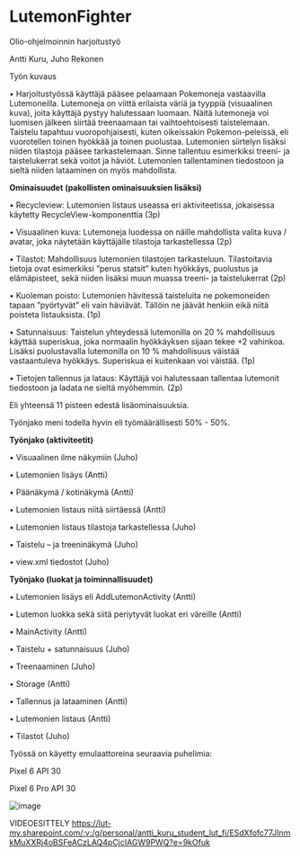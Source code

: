 # LutemonFighter
Olio-ohjelmoinnin harjoitustyö

Antti Kuru, Juho Rekonen

Työn kuvaus

•	Harjoitustyössä käyttäjä pääsee pelaamaan Pokemoneja vastaavilla Lutemoneilla. Lutemoneja on viittä erilaista väriä ja tyyppiä (visuaalinen kuva), joita käyttäjä pystyy halutessaan luomaan. Näitä lutemoneja voi luomisen jälkeen siirtää treenaamaan tai vaihtoehtoisesti taistelemaan. Taistelu tapahtuu vuoropohjaisesti, kuten oikeissakin Pokemon-peleissä, eli vuorotellen toinen hyökkää ja toinen puolustaa. Lutemonien siirtelyn lisäksi niiden tilastoja pääsee tarkastelemaan. Sinne tallentuu esimerkiksi treeni- ja taistelukerrat sekä voitot ja häviöt. Lutemonien tallentaminen tiedostoon ja sieltä niiden lataaminen on myös mahdollista.


**Ominaisuudet (pakollisten ominaisuuksien lisäksi)**

•	Recycleview: Lutemonien listaus useassa eri aktiviteetissa, jokaisessa käytetty RecycleView-komponenttia (3p)

•	Visuaalinen kuva: Lutemoneja luodessa on näille mahdollista valita kuva / avatar, joka näytetään käyttäjälle tilastoja tarkastellessa (2p)

•	Tilastot: Mahdollisuus lutemonien tilastojen tarkasteluun. Tilastoitavia tietoja ovat esimerkiksi ”perus statsit” kuten hyökkäys, puolustus ja elämäpisteet, sekä niiden lisäksi muun muassa treeni- ja taistelukerrat (2p)

•	Kuoleman poisto: Lutemonien hävitessä taisteluita ne pokemoneiden tapaan ”pyörtyvät” eli vain häviävät. Tällöin ne jäävät henkiin eikä niitä poisteta listauksista. (1p)

•	Satunnaisuus: Taistelun yhteydessä lutemonilla on 20 % mahdollisuus käyttää superiskua, joka normaalin hyökkäyksen sijaan tekee +2 vahinkoa. Lisäksi puolustavalla lutemonilla on 10 % mahdollisuus väistää vastaantuleva hyökkäys. Superiskua ei kuitenkaan voi väistää. (1p)

•	Tietojen tallennus ja lataus: Käyttäjä voi halutessaan tallentaa lutemonit tiedostoon ja ladata ne sieltä myöhemmin. (2p)

Eli yhteensä 11 pisteen edestä lisäominaisuuksia.





Työnjako meni todella hyvin eli työmäärällisesti 50% - 50%.

**Työnjako (aktiviteetit)**

•	Visuaalinen ilme näkymiin (Juho)

•	Lutemonien lisäys (Antti)

•	Päänäkymä / kotinäkymä (Antti)

•	Lutemonien listaus niitä siirtäessä (Antti)

•	Lutemonien listaus tilastoja tarkastellessa (Juho)

•	Taistelu – ja treeninäkymä (Juho)

•	view.xml tiedostot (Juho)



****Työnjako (luokat ja toiminnallisuudet)****

•	Lutemonien lisäys eli AddLutemonActivity (Antti)

•	Lutemon luokka sekä siitä periytyvät luokat eri väreille (Antti)

•	MainActivity (Antti)

•	Taistelu + satunnaisuus (Juho)

•	Treenaaminen (Juho)

•	Storage (Antti)

•	Tallennus ja lataaminen (Antti)

•	Lutemonien listaus (Antti)

•	Tilastot (Juho)


Työssä on käyetty emulaattoreina seuraavia puhelimia:

Pixel 6 API 30

Pixel 6 Pro API 30



![image](https://user-images.githubusercontent.com/128390200/235636057-7e6eea15-af65-4575-b4e5-54fa428ab6e1.png)


VIDEOESITTELY
https://lut-my.sharepoint.com/:v:/g/personal/antti_kuru_student_lut_fi/ESdXfofc77JInmkMuXXRj4oBSFeACzLAQ4pCjcIAGW9PWQ?e=9kOfuk
